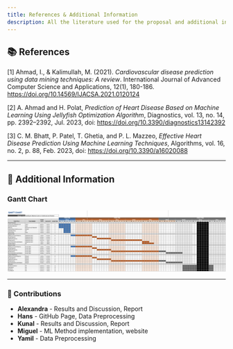 ```yaml
---
title: References & Additional Information
description: All the literature used for the proposal and additional information on project timeline and contributions
---
```


## 📚 References

[1] Ahmad, I., & Kalimullah, M. (2021). *Cardiovascular disease prediction using data mining techniques: A review*. International Journal of Advanced Computer Science and Applications, 12(1), 180-186. https://doi.org/10.14569/IJACSA.2021.0120124

[2] A. Ahmad and H. Polat, *Prediction of Heart Disease Based on Machine Learning Using Jellyfish Optimization Algorithm*, Diagnostics, vol. 13, no. 14, pp. 2392–2392, Jul. 2023, doi: https://doi.org/10.3390/diagnostics13142392

[3] C. M. Bhatt, P. Patel, T. Ghetia, and P. L. Mazzeo, *Effective Heart Disease Prediction Using Machine Learning Techniques*, Algorithms, vol. 16, no. 2, p. 88, Feb. 2023, doi: https://doi.org/10.3390/a16020088

---

## 📝 Additional Information

### Gantt Chart

![Huge Image](../../../assets/chart.png)

---

### 👥 Contributions

- **Alexandra** - Results and Discussion, Report
- **Hans** - GitHub Page, Data Preprocessing
- **Kunal** - Results and Discussion, Report
- **Miguel** - ML Method implementation, website 
- **Yamil** - Data Preprocessing

